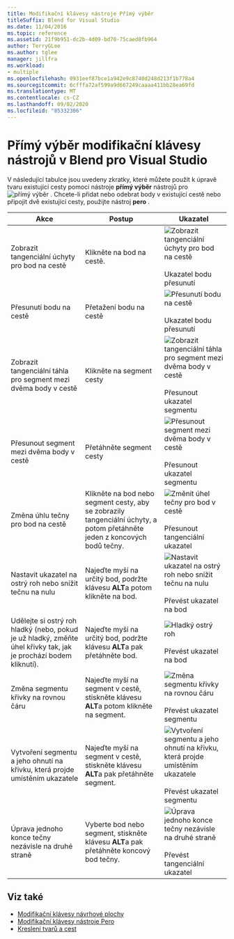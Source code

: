```yaml
---
title: Modifikační klávesy nástroje Přímý výběr
titleSuffix: Blend for Visual Studio
ms.date: 11/04/2016
ms.topic: reference
ms.assetid: 21f9b951-dc2b-4d09-bd70-75caed8fb964
author: TerryGLee
ms.author: tglee
manager: jillfra
ms.workload:
- multiple
ms.openlocfilehash: 0931eef87bce1a942e9c8740d248d213f1b778a4
ms.sourcegitcommit: 6cfffa72af599a9d667249caaaa411bb28ea69fd
ms.translationtype: MT
ms.contentlocale: cs-CZ
ms.lasthandoff: 09/02/2020
ms.locfileid: "85332306"
---
```

# <a name="direct-selection-tool-modifier-keys-in-blend-for-visual-studio"></a>Přímý výběr modifikační klávesy nástrojů v Blend pro Visual Studio

V následující tabulce jsou uvedeny zkratky, které můžete použít k úpravě tvaru existující cesty pomocí nástroje **přímý výběr** nástrojů pro ![ přímý výběr ](../designers/media/6dd6571f-c116-451d-8dd2-1f88b8406362.png) . Chcete-li přidat nebo odebrat body v existující cestě nebo připojit dvě existující cesty, použijte nástroj **pero** .

|Akce|Postup|Ukazatel|
| - |-------------|-------------|
|Zobrazit tangenciální úchyty pro bod na cestě|Klikněte na bod na cestě.|![Zobrazit tangenciální úchyty pro bod na cestě](../designers/media/cfcc5f41-a666-4524-a958-50b9051130ca.png)<br /><br /> Ukazatel bodu přesunutí|
|Přesunutí bodu na cestě|Přetažení bodu na cestě|![Přesunutí bodu na cestě](../designers/media/cfcc5f41-a666-4524-a958-50b9051130ca.png)<br /><br /> Ukazatel bodu přesunutí|
|Zobrazit tangenciální táhla pro segment mezi dvěma body v cestě|Klikněte na segment cesty|![Zobrazit tangenciální táhla pro segment mezi dvěma body v cestě](../designers/media/2ace930f-98fa-410b-92cf-7a4b88503ee7.png)<br /><br /> Přesunout ukazatel segmentu|
|Přesunout segment mezi dvěma body v cestě|Přetáhněte segment cesty|![Přesunout segment mezi dvěma body v cestě](../designers/media/2ace930f-98fa-410b-92cf-7a4b88503ee7.png)<br /><br /> Přesunout ukazatel segmentu|
|Změna úhlu tečny pro bod na cestě|Klikněte na bod nebo segment cesty, aby se zobrazily tangenciální úchyty, a potom přetáhněte jeden z koncových bodů tečny.|![Změnit úhel tečny pro bod v cestě](../designers/media/beb1a907-1e50-450c-aab3-4d7026f5e426.png)<br /><br /> Přesunout tangenciální ukazatel|
|Nastavit ukazatel na ostrý roh nebo snížit tečnu na nulu|Najeďte myší na určitý bod, podržte klávesu **ALT**a potom klikněte na bod.|![Nastavit ukazatel na ostrý roh nebo snížit tečnu na nulu](../designers/media/21197b10-aba4-4a9d-8145-647d0ba8e518.png)<br /><br /> Převést ukazatel na bod|
|Udělejte si ostrý roh hladký (nebo, pokud je už hladký, změňte úhel křivky tak, jak je prochází bodem kliknutí).|Najeďte myší na určitý bod, podržte klávesu **ALT**a pak přetáhněte bod.|![Hladký ostrý roh](../designers/media/21197b10-aba4-4a9d-8145-647d0ba8e518.png)<br /><br /> Převést ukazatel na bod|
|Změna segmentu křivky na rovnou čáru|Najeďte myší na segment v cestě, stiskněte klávesu **ALT**a potom klikněte na segment.|![Změna segmentu křivky na rovnou čáru](../designers/media/975a855a-8536-441f-97ed-2f1496e416bf.png)<br /><br /> Převést ukazatel segmentu|
|Vytvoření segmentu a jeho ohnutí na křivku, která projde umístěním ukazatele|Najeďte myší na segment v cestě, stiskněte klávesu **ALT**a pak přetáhněte segment.|![Vytvoření segmentu a jeho ohnutí na křivku, která projde umístěním ukazatele](../designers/media/975a855a-8536-441f-97ed-2f1496e416bf.png)<br /><br /> Převést ukazatel segmentu|
|Úprava jednoho konce tečny nezávisle na druhé straně|Vyberte bod nebo segment, stiskněte klávesu **ALT**a pak přetáhněte koncový bod tečny.|![Úprava jednoho konce tečny nezávisle na druhé straně](../designers/media/923951da-4081-4f8b-bebc-0f1f64d87504.png)<br /><br /> Převést tangenciální ukazatel|

## <a name="see-also"></a>Viz také

- [Modifikační klávesy návrhové plochy](../xaml-tools/artboard-modifier-keys-in-blend.md)
- [Modifikační klávesy nástroje Pero](../xaml-tools/pen-tool-modifier-keys-in-blend.md)
- [Kreslení tvarů a cest](../xaml-tools/draw-shapes-and-paths.md)
